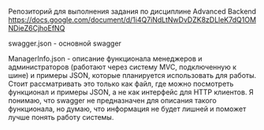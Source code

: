 Репозиторий для выполнения задания по дисциплине Advanced Backend  
https://docs.google.com/document/d/1i4Q7iNdLtNwDvDZK8zDLleK7dQ1OMNDieZ6CjhoEfNQ


swagger.json - основной swagger

ManagerInfo.json - описание функционала менеджеров и администраторов (работают через систему MVC, подключенную к шине) и примеры JSON, которые планируется использовать для работы. Стоит рассматривать это только как файл, где можно посмотреть функционал и примеры JSON, а не как интерфейс для HTTP клиентов.
Я понимаю, что swagger не предназначен для описания такого функционала, но думаю, что информация не будет лишней и поможет лучше понять работу системы.
